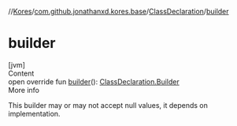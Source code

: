 //[Kores](../../index.md)/[com.github.jonathanxd.kores.base](../index.md)/[ClassDeclaration](index.md)/[builder](builder.md)



# builder  
[jvm]  
Content  
open override fun [builder](builder.md)(): [ClassDeclaration.Builder](-builder/index.md)  
More info  


This builder may or may not accept null values, it depends on implementation.

  



